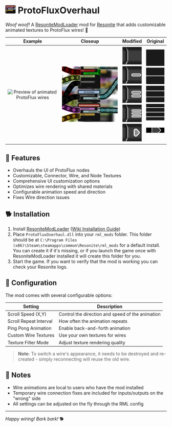 # <img src="ProtoFluxOverhaul/Images/Node.png" alt="Preview of animated ProtoFlux wires" width="32"/> ProtoFluxOverhaul

*Woof woof!* A [ResoniteModLoader](https://github.com/resonite-modding-group/ResoniteModLoader) mod for [Resonite](https://resonite.com/) that adds customizable animated textures to ProtoFlux wires! 🐾

| Example | Closeup | Modified | Original |
|:-------------:|:-------------:|:-------------:|:-------------:|
| <img src="ProtoFluxOverhaul/Images/CloseUp.png" alt="Preview of animated ProtoFlux wires" width="300"/> | <img src="ProtoFluxOverhaul/Images/Nodes.png" alt="Preview of animated ProtoFlux wires" width="300"/> | <img src="ProtoFluxOverhaul/Images/Texture.png" alt="Preview of animated ProtoFlux wires" width="60"/> | <img src="ProtoFluxOverhaul/Images/OriginalTexture.png" alt="Preview of animated ProtoFlux wires" width="60"/> |

## 🦴 Features

- Overhauls the UI of ProtoFlux nodes
- Customizable, Connector, Wire, and Node Textures
- Comprehensive UI customization options
- Optimizes wire rendering with shared materials
- Configurable animation speed and direction
- Fixes Wire direction issues

## 🐕 Installation

1. Install [ResoniteModLoader](https://github.com/resonite-modding-group/ResoniteModLoader) ([Wiki Installation Guide](https://github.com/resonite-modding-group/ResoniteModLoader/wiki/Installation))
2. Place `ProtoFluxOverhaul.dll` into your `rml_mods` folder. This folder should be at `C:\Program Files (x86)\Steam\steamapps\common\Resonite\rml_mods` for a default install. You can create it if it's missing, or if you launch the game once with ResoniteModLoader installed it will create this folder for you.
3. Start the game. If you want to verify that the mod is working you can check your Resonite logs.

## 🎾 Configuration

The mod comes with several configurable options:

| Setting | Description |
|---------|-------------|
| Scroll Speed (X,Y) | Control the direction and speed of the animation |
| Scroll Repeat Interval | How often the animation repeats |
| Ping Pong Animation | Enable back-and-forth animation |
| Custom Wire Textures | Use your own textures for wires |
| Texture Filter Mode | Adjust texture rendering quality |

> **Note**: To switch a wire's appearance, it needs to be destroyed and re-created - simply reconnecting will reuse the old wire.

## 🐾 Notes

- Wire animations are local to users who have the mod installed
- Temporary wire connection fixes are included for inputs/outputs on the "wrong" side
- All settings can be adjusted on the fly through the RML config

---

*Happy wiring! Bark bark!* 🐕
